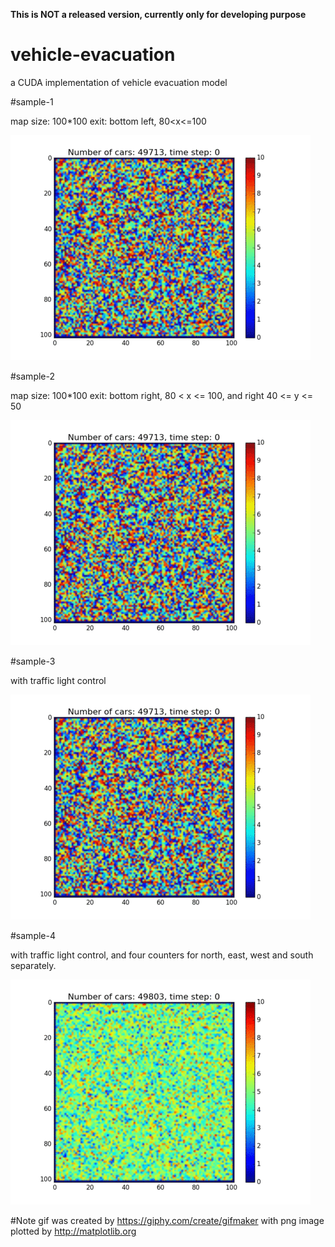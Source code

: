 **This is NOT a released version, currently only for developing purpose**
# vehicle-evacuation
a CUDA implementation of vehicle evacuation model

#sample-1

map size: 100*100
exit: bottom left, 80<x<=100

![alt text](samples/animation1.gif)

#sample-2

map size: 100*100
exit: bottom right, 80 < x <= 100, and right 40 <= y <= 50

![alt text](samples/animation2.gif)

#sample-3

with traffic light control

![alt text](samples/animation3.gif)

#sample-4

with traffic light control, and four counters for north, east, west and south separately.

![alt text](samples/tl-4cnter.gif)

#Note
gif was created by https://giphy.com/create/gifmaker with png image plotted by http://matplotlib.org

